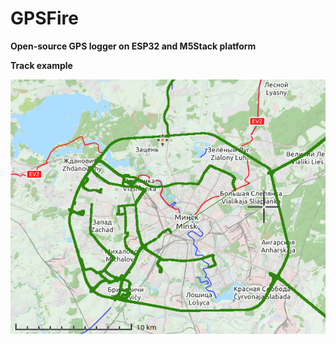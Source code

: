 # GPSFire

**Open-source GPS logger on ESP32 and M5Stack platform**

**Track example**

![Screenshot](track_example.png "Track visualisations")
